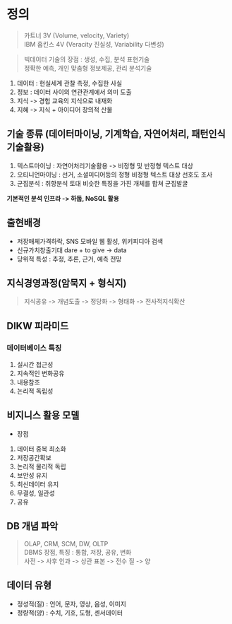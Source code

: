 # 정의 

> 카트너 3V (Volume, velocity, Variety)  
IBM 홉킨스 4V (Veracity 진실성, Variability 다변성) 

> 빅데이터 기술의 장점 : 생성, 수집, 분석 표현기술   
정확한 예측, 개인 맞춤형 정보제공, 관리 분석기술 

1. 데이터 : 현실세계 관찰 측정, 수집한 사실
2. 정보 : 데이터 사이의 연관관계에서 의미 도출
3. 지식 -> 경험 교육의 지식으로 내재화 
4. 지혜 -> 지식 + 아이디어 창의적 산물

## 기술 종류 (데이터마이닝, 기계학습, 자연어처리, 패턴인식기술활용)
1. 텍스트마이닝 : 자연어처리기술활용 -> 비정형 및 반정형 텍스트 대상
2. 오티니언마이닝 : 선거, 소셜미디어등의 정형 비정형 텍스트 대상 선호도 조사 
3. 군집분석 : 취향분석 토대 비슷한 특징을 가진 개체를 합쳐 군집발굴

**기본적인 분석 인프라 -> 하둡, NoSQL 활용**

## 출현배경
+ 저장매체가격하락, SNS 모바일 웹 활성, 위키피디아 검색 
+ 신규가치창출기대   dare + to give -> data
+ 당위적 특성 : 추정, 추론, 근거, 예측 전망 

## 지식경영과정(암묵지 + 형식지)
> 지식공유 -> 개념도출 -> 정당화 -> 형태화 -> 전사적지식확산

## DIKW 피라미드
### 데이터베이스 특징
1. 실시간 접근성
2. 지속적인 변화공유
3. 내용참조
4. 논리적 독립성

## 비지니스 활용 모델
* 장점
1. 데이터 중복 최소화
2. 저장공간확보
3. 논리적 물리적 독립
4. 보안성 유지
5. 최신데이터 유지 
6. 무결성, 일관성
7. 공유 

## DB 개념 파악 
> OLAP, CRM, SCM, DW, OLTP  
> DBMS 장점, 특징 : 통합, 저장, 공유, 변화  
사전 -> 사후 
인과 -> 상관
표본 -> 전수
질 -> 양 

## 데이터 유형 
* 정성적(질) : 언어, 문자, 영상, 음성, 이미지
* 정량적(양) : 수치, 기호, 도형, 센서데이터
